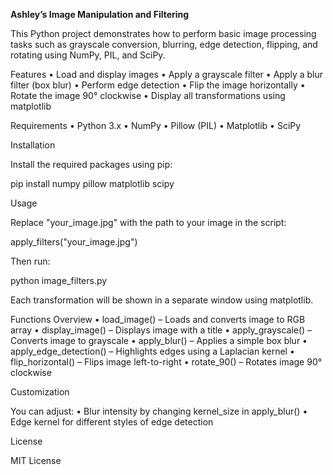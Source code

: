 **Ashley’s Image Manipulation and Filtering**

This Python project demonstrates how to perform basic image processing tasks such as grayscale conversion, blurring, edge detection, flipping, and rotating using NumPy, PIL, and SciPy.

Features
	•	Load and display images
	•	Apply a grayscale filter
	•	Apply a blur filter (box blur)
	•	Perform edge detection
	•	Flip the image horizontally
	•	Rotate the image 90° clockwise
	•	Display all transformations using matplotlib

Requirements
	•	Python 3.x
	•	NumPy
	•	Pillow (PIL)
	•	Matplotlib
	•	SciPy

Installation

Install the required packages using pip:

pip install numpy pillow matplotlib scipy

Usage

Replace "your_image.jpg" with the path to your image in the script:

apply_filters("your_image.jpg")

Then run:

python image_filters.py

Each transformation will be shown in a separate window using matplotlib.

Functions Overview
	•	load_image() – Loads and converts image to RGB array
	•	display_image() – Displays image with a title
	•	apply_grayscale() – Converts image to grayscale
	•	apply_blur() – Applies a simple box blur
	•	apply_edge_detection() – Highlights edges using a Laplacian kernel
	•	flip_horizontal() – Flips image left-to-right
	•	rotate_90() – Rotates image 90° clockwise

Customization

You can adjust:
	•	Blur intensity by changing kernel_size in apply_blur()
	•	Edge kernel for different styles of edge detection

License

MIT License
